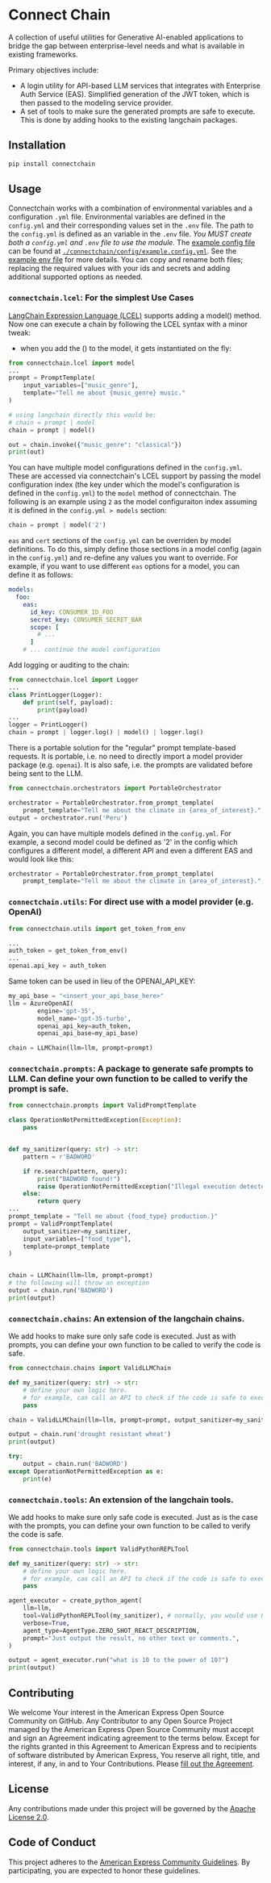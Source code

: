 # Connect Chain
A collection of useful utilities for Generative AI-enabled applications to bridge the gap between enterprise-level needs and what is available in existing frameworks.

Primary objectives include:
* A login utility for API-based LLM services that integrates with Enterprise Auth Service (EAS). Simplified generation of the JWT token, which is then passed to the modeling service provider.
* A set of tools to make sure the generated prompts are safe to execute. This is done by adding hooks to the existing langchain packages.

## Installation
```bash 
pip install connectchain
```

## Usage

Connectchain works with a combination of environmental variables and a configuration `.yml` file. Environmental variables are defined in the `config.yml` and their corresponding values set in the `.env` file. The path to the `config.yml` is defined as an variable in the `.env` file. *You MUST create both a `config.yml` and `.env` file to use the module.* The [example config file](./connectchain/config/example.config.yml) can be found at [`./connectchain/config/example.config.yml`](./connectchain/config/example.config.yml). See the [example env file](example.env) for more details. You can copy and rename both files; replacing the required values with your ids and secrets and adding additional supported options as needed.

### `connectchain.lcel`: For the simplest Use Cases
[LangChain Expression Language (LCEL)](https://python.langchain.com/docs/expression_language/) supports adding a model() method. Now one can execute a chain by following the LCEL syntax with a minor tweak: 
* when you add the () to the model, it gets instantiated on the fly:

```python
from connectchain.lcel import model
...
prompt = PromptTemplate(
    input_variables=["music_genre"],
    template="Tell me about {music_genre} music."
)

# using langchain directly this would be:
# chain = prompt | model
chain = prompt | model()

out = chain.invoke({"music_genre": "classical"})
print(out)
```
You can have multiple model configurations defined in the `config.yml`. These are accessed via connectchain's LCEL support by passing the model configuration index (the key under which the model's configuration is defined in the `config.yml`) to the `model` method of connectchain. The following is an example using `2` as the model configuraiton index assuming it is defined in the `config.yml > models` section:

```python
chain = prompt | model('2')
```

`eas` and `cert` sections of the `config.yml` can be overriden by model definitions. To do this, simply define those sections in a model config (again in the `config.yml`) and re-define any values you want to override. For example, if you want to use different `eas` options for a model, you can define it as follows:

```yaml
models:
  foo:
    eas:
      id_key: CONSUMER_ID_FOO
      secret_key: CONSUMER_SECRET_BAR
      scope: [
        # ...
      ]
    # ... continue the model configuration
```

Add logging or auditing to the chain:
```python
from connectchain.lcel import Logger
... 
class PrintLogger(Logger):
    def print(self, payload):
        print(payload)
...
logger = PrintLogger()
chain = prompt | logger.log() | model() | logger.log()
```

There is a portable solution for the "regular" prompt template-based requests. It is portable, i.e. no need to directly import a model provider package (e.g. `openai`). It is also safe, i.e. the prompts are validated before being sent to the LLM.

```python
from connectchain.orchestrators import PortableOrchestrator

orchestrator = PortableOrchestrator.from_prompt_template(
    prompt_template="Tell me about the climate in {area_of_interest}.", input_variables=["area_of_interest"])
output = orchestrator.run('Peru')
```

Again, you can have multiple models defined in the `config.yml`. For example, a second model could be defined as '2' in the config which configures a different model, a different API and even a different EAS and would look like this:

```python
orchestrator = PortableOrchestrator.from_prompt_template(
    prompt_template="Tell me about the climate in {area_of_interest}.", input_variables=["area_of_interest"], index='2')
```

### `connectchain.utils`: For direct use with a model provider (e.g. OpenAI)

```python  
from connectchain.utils import get_token_from_env

...
auth_token = get_token_from_env()
...
openai.api_key = auth_token
```

Same token can be used in lieu of the OPENAI_API_KEY:

```python
my_api_base = "<insert_your_api_base_here>"
llm = AzureOpenAI(
        engine='gpt-35',
        model_name='gpt-35-turbo',
        openai_api_key=auth_token,
        openai_api_base=my_api_base)

chain = LLMChain(llm=llm, prompt=prompt)
```

### `connectchain.prompts`: A package to generate safe prompts to LLM. Can define your own function to be called to verify the prompt is safe.

```python
from connectchain.prompts import ValidPromptTemplate

class OperationNotPermittedException(Exception):
    pass


def my_sanitizer(query: str) -> str:
    pattern = r'BADWORD'

    if re.search(pattern, query):
        print("BADWORD found!")
        raise OperationNotPermittedException("Illegal execution detected: {}".format(query))
    else:
        return query
...
prompt_template = "Tell me about {food_type} production.}"
prompt = ValidPromptTemplate(
    output_sanitizer=my_sanitizer,
    input_variables=["food_type"],
    template=prompt_template
)


chain = LLMChain(llm=llm, prompt=prompt)
# the following will throw an exception
output = chain.run('BADWORD')
print(output)

```
### `connectchain.chains`: An extension of the langchain chains.
We add hooks to make sure only safe code is executed. Just as with prompts, you can define your own function to be called to verify the code is safe.

```python   
from connectchain.chains import ValidLLMChain

def my_sanitizer(query: str) -> str:
    # define your own logic here.
    # for example, can call an API to check if the code is safe to execute
    pass

chain = ValidLLMChain(llm=llm, prompt=prompt, output_sanitizer=my_sanitizer)

output = chain.run('drought resistant wheat')
print(output)

try:
    output = chain.run('BADWORD')
except OperationNotPermittedException as e:
    print(e)

```

### `connectchain.tools`: An extension of the langchain tools. 
We add hooks to make sure only safe code is executed. Just as is the case with the prompts, you can define your own function to be called to verify the code is safe.

```python
from connectchain.tools import ValidPythonREPLTool

def my_sanitizer(query: str) -> str:
    # define your own logic here.
    # for example, can call an API to check if the code is safe to execute
    pass

agent_executor = create_python_agent(
    llm=llm,
    tool=ValidPythonREPLTool(my_sanitizer), # normally, you would use PythonREPLTool
    verbose=True,
    agent_type=AgentType.ZERO_SHOT_REACT_DESCRIPTION,
    prompt="Just output the result, no other text or comments.",
)

output = agent_executor.run("what is 10 to the power of 10?")
print(output)

```

## Contributing

We welcome Your interest in the American Express Open Source Community on GitHub. Any Contributor to
any Open Source Project managed by the American Express Open Source Community must accept and sign
an Agreement indicating agreement to the terms below. Except for the rights granted in this 
Agreement to American Express and to recipients of software distributed by American Express, You
reserve all right, title, and interest, if any, in and to Your Contributions. Please
[fill out the Agreement](https://cla-assistant.io/americanexpress/connectchain).

## License

Any contributions made under this project will be governed by the
[Apache License 2.0](./LICENSE.txt).

## Code of Conduct

This project adheres to the [American Express Community Guidelines](./CODE_OF_CONDUCT.md). By
participating, you are expected to honor these guidelines.

